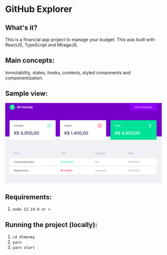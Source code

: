# GitHub Explorer

## What's it?
This is a financial app project to manage your budget. This was built with ReactJS, TypeScript and MirageJS.

## Main concepts:
Immutability, states, hooks, contexts, styled components and componentization.


## Sample view:
![](dtmoney.png)

## Requirements:
1. `node 12.14.0 or >`

## Running the project (locally):

1. `cd dtmoney`
2. `yarn`
3. `yarn start`
